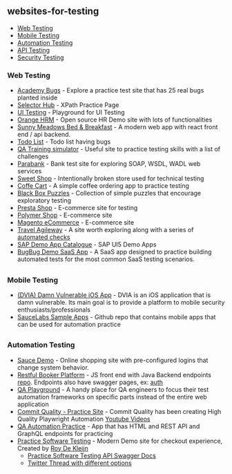 ## websites-for-testing

- [Web Testing](#webtest)
- [Mobile Testing](#mobtest)
- [Automation Testing](#autotest)
- [API Testing](#apitest)
- [Security Testing](#securetest)


<a id="webtest"></a>

### Web Testing
- [Academy Bugs](https://academybugs.com/find-bugs/) - Explore a practice test site that has 25 real bugs planted inside
- [Selector Hub](https://selectorshub.com/xpath-practice-page/) - XPath Practice Page
- [UI Testing](http://uitestingplayground.com/) - Playground for UI Testing
- [Orange HRM](https://opensource-demo.orangehrmlive.com/web/index.php/auth/login) - Open source HR Demo site with lots of functionalities
- [Sunny Meadows Bed & Breakfast](https://automationintesting.online/) - A modern web app with react front end / api backend.
- [Todo List](https://todolist.james.am/#/) - Todo list having bugs
- [QA Training simulator](https://bugeater.web.app/) - Useful site to practice testing skills with a list of challenges
- [Parabank](https://parabank.parasoft.com/parabank/admin.htm) - Bank test site for exploring SOAP, WSDL, WADL web services
- [Sweet Shop](https://sweetshop.netlify.app/) - Intentionally broken store used for technical testing
- [Coffe Cart](https://coffee-cart.app/) - A simple coffee ordering app to practice testing
- [Black Box Puzzles](https://blackboxpuzzles.workroomprds.com/) - Collection of simple puzzles that encourage exploratory testing
- [Presta Shop](https://demo.prestashop.com/#/en/front) - E-commerce site for testing
- [Polymer Shop](https://shop.polymer-project.org/) - E-commerce site
- [Magento eCommerce](https://magento.softwaretestingboard.com) - E-commerce site
- [Travel Agileway](http://travel.agileway.net/login) - A site worth exploring along with a series of [automated checks](https://github.com/testwisely/agiletravel-ui-tests)
- [SAP Demo App Catalogue](https://ui5.sap.com/#/demoapps) - SAP UI5 Demo Apps
- [BugBug Demo SaaS App](https://demo-saas.bugbug.io/) - A SaaS app designed to practice building automated tests for the most common SaaS testing scenarios.

##

<a id="mobtest"></a>

### Mobile Testing
- [(DVIA) Damn Vulnerable iOS App](https://github.com/prateek147/DVIA-v2) - DVIA is an iOS application that is damn vulnerable. Its main goal is to provide a platform to mobile security enthusiasts/professionals
- [SauceLabs Sample Apps](https://github.com/saucelabs/sample-app-mobile) - Github repo that contains mobile apps that can be used for automation practice

##

<a id="autotest"></a>

### Automation Testing

- [Sauce Demo](https://www.saucedemo.com/) - Online shopping site with pre-configured logins that change system behavior.
- [Restful Booker Platform](https://automationintesting.online) - JS front end with Java Backend endpoints [repo](https://github.com/mwinteringham/restful-booker-platform). Endpoints also have swagger pages, ex: [auth](https://automationintesting.online/auth/swagger-ui/index.html#/)
- [QA Playground](https://qaplayground.dev/) - A handy place for QA engineers to focus their test automation frameworks on specific parts instead of the entire web application
- [Commit Quality - Practice Site](https://commitquality.com/) - Commit Quality has been creating High Quality Playwright Automation [Youtube Videos](https://www.youtube.com/@commitquality)
- [QA Automation Practice](https://qa-practice.netlify.app/) - App that has HTML and REST API and GraphQL endpoints for practicing
- [Practice Software Testing](https://practicesoftwaretesting.com/) - Modern Demo site for checkout experience, Created by [Roy De Kleijn](https://twitter.com/TheWebTester)
    - [Practice Software Testing API Swagger Docs](https://api.practicesoftwaretesting.com/api/documentation)
    - [Twitter Thread with different options](https://twitter.com/TheWebTester/status/1593906285300400128)


<a id="securetest"></a>



